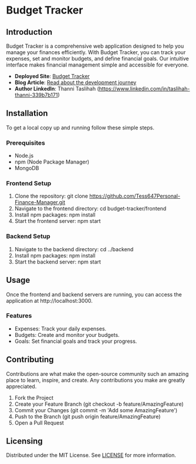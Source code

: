 # Budget Tracker

## Introduction
Budget Tracker is a comprehensive web application designed to help you manage your finances efficiently. With Budget Tracker, you can track your expenses, set and monitor budgets, and define financial goals. Our intuitive interface makes financial management simple and accessible for everyone.

- **Deployed Site**: [Budget Tracker](http://your-deployed-site-url.com)
- **Blog Article**: [Read about the development journey](https://medium.com/@tessybadru/blog-post-b948aaf84c3c)
- **Author LinkedIn**: Thanni Taslihah (https://www.linkedin.com/in/taslihah-thanni-339b7b171)

## Installation
To get a local copy up and running follow these simple steps.

### Prerequisites
- Node.js
- npm (Node Package Manager)
- MongoDB

### Frontend Setup
1. Clone the repository:
   git clone https://github.com/Tess647Personal-Finance-Manager.git
2. Navigate to the frontend directory:
    cd budget-tracker/frontend
3. Install npm packages:
    npm install
4. Start the frontend server:
    npm start

### Backend Setup
1. Navigate to the backend directory:
    cd ../backend
2. Install npm packages:
    npm install
3. Start the backend server:
    npm start

## Usage
Once the frontend and backend servers are running, you can access the application at http://localhost:3000.

### Features
- Expenses: Track your daily expenses.
- Budgets: Create and monitor your budgets.
- Goals: Set financial goals and track your progress.

## Contributing
Contributions are what make the open-source community such an amazing place to learn, inspire, and create. Any contributions you make are greatly appreciated.

1. Fork the Project
2. Create your Feature Branch (git checkout -b feature/AmazingFeature)
3. Commit your Changes (git commit -m 'Add some AmazingFeature')
4. Push to the Branch (git push origin feature/AmazingFeature)
5. Open a Pull Request

## Licensing
Distributed under the MIT License. See [LICENSE](LICENSE) for more information.